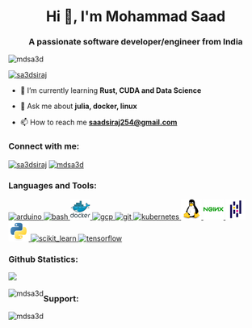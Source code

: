 <h1 align="center">Hi 👋, I'm Mohammad Saad</h1>
<h3 align="center">A passionate software developer/engineer from India</h3>

<p align="left"> <img src="https://komarev.com/ghpvc/?username=mdsa3d&label=Profile%20views&color=0e75b6&style=flat" alt="mdsa3d" /> </p>

<p align="left"> <a href="https://twitter.com/sa3dsiraj" target="blank"><img src="https://img.shields.io/twitter/follow/sa3dsiraj?logo=twitter&style=for-the-badge" alt="sa3dsiraj" /></a> </p>

- 🌱 I’m currently learning **Rust, CUDA and Data Science**

- 💬 Ask me about **julia, docker, linux**

- 📫 How to reach me **saadsiraj254@gmail.com**

<h3 align="left">Connect with me:</h3>
<p align="left">
<a href="https://twitter.com/sa3dsiraj" target="blank"><img align="center" src="https://raw.githubusercontent.com/rahuldkjain/github-profile-readme-generator/master/src/images/icons/Social/twitter.svg" alt="sa3dsiraj" height="30" width="40" /></a>
<a href="https://instagram.com/mdsa3d" target="blank"><img align="center" src="https://raw.githubusercontent.com/rahuldkjain/github-profile-readme-generator/master/src/images/icons/Social/instagram.svg" alt="mdsa3d" height="30" width="40" /></a>
</p>

<h3 align="left">Languages and Tools:</h3>
<p align="left"> <a href="https://www.arduino.cc/" target="_blank" rel="noreferrer"> <img src="https://cdn.worldvectorlogo.com/logos/arduino-1.svg" alt="arduino" width="40" height="40"/> </a> <a href="https://www.gnu.org/software/bash/" target="_blank" rel="noreferrer"> <img src="https://www.vectorlogo.zone/logos/gnu_bash/gnu_bash-icon.svg" alt="bash" width="40" height="40"/> </a> <a href="https://www.docker.com/" target="_blank" rel="noreferrer"> <img src="https://raw.githubusercontent.com/devicons/devicon/master/icons/docker/docker-original-wordmark.svg" alt="docker" width="40" height="40"/> </a> <a href="https://cloud.google.com" target="_blank" rel="noreferrer"> <img src="https://www.vectorlogo.zone/logos/google_cloud/google_cloud-icon.svg" alt="gcp" width="40" height="40"/> </a> <a href="https://git-scm.com/" target="_blank" rel="noreferrer"> <img src="https://www.vectorlogo.zone/logos/git-scm/git-scm-icon.svg" alt="git" width="40" height="40"/> </a> <a href="https://kubernetes.io" target="_blank" rel="noreferrer"> <img src="https://www.vectorlogo.zone/logos/kubernetes/kubernetes-icon.svg" alt="kubernetes" width="40" height="40"/> </a> <a href="https://www.linux.org/" target="_blank" rel="noreferrer"> <img src="https://raw.githubusercontent.com/devicons/devicon/master/icons/linux/linux-original.svg" alt="linux" width="40" height="40"/> </a> <a href="https://www.nginx.com" target="_blank" rel="noreferrer"> <img src="https://raw.githubusercontent.com/devicons/devicon/master/icons/nginx/nginx-original.svg" alt="nginx" width="40" height="40"/> </a> <a href="https://pandas.pydata.org/" target="_blank" rel="noreferrer"> <img src="https://raw.githubusercontent.com/devicons/devicon/2ae2a900d2f041da66e950e4d48052658d850630/icons/pandas/pandas-original.svg" alt="pandas" width="40" height="40"/> </a> <a href="https://www.python.org" target="_blank" rel="noreferrer"> <img src="https://raw.githubusercontent.com/devicons/devicon/master/icons/python/python-original.svg" alt="python" width="40" height="40"/> </a> <a href="https://scikit-learn.org/" target="_blank" rel="noreferrer"> <img src="https://upload.wikimedia.org/wikipedia/commons/0/05/Scikit_learn_logo_small.svg" alt="scikit_learn" width="40" height="40"/> </a> <a href="https://www.tensorflow.org" target="_blank" rel="noreferrer"> <img src="https://www.vectorlogo.zone/logos/tensorflow/tensorflow-icon.svg" alt="tensorflow" width="40" height="40"/> </a> </p>

<h3 align="left">Github Statistics:</h3>
<p align="left">
  <a href = "https://github.com/mdsa3d">
<img src="https://github-readme-stats-aj8vj7k8x.vercel.app/api?username=mdsa3d&show_icons=true&title_color=ffc857&icon_color=8ac926&text_color=daf7dc&bg_color=151515&count_private=true&include_all_commits=true">
  </a>
 </p>
 
 <p><img align="left" src="https://github-readme-stats.vercel.app/api/top-langs?username=mdsa3d&show_icons=true&locale=en&layout=compact" alt="mdsa3d" /></p>
 
 </p>
<h3 align="left">Support:</h3>
<p><a href="https://www.buymeacoffee.com/mdsa3d"> <img align="left" src="https://cdn.buymeacoffee.com/buttons/v2/default-yellow.png" height="50" width="210" alt="mdsa3d" /></a></p><br><br>


